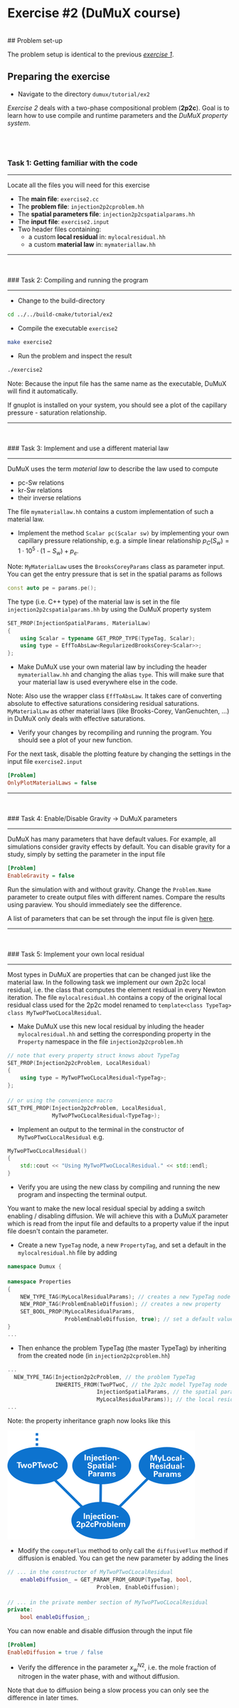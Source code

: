 # Exercise #2 (DuMuX course)
<br>
## Problem set-up

The problem setup is identical to the previous [_exercise 1_](../ex1/README.md).

## Preparing the exercise

* Navigate to the directory `dumux/tutorial/ex2`

_Exercise 2_ deals with a two-phase compositional problem (__2p2c__). Goal is to learn how to use compile and runtime parameters and the _DuMuX property system_.

<br><br>
### Task 1: Getting familiar with the code
<hr>

Locate all the files you will need for this exercise
* The __main file__: `exercise2.cc`
* The __problem file__: `injection2p2cproblem.hh`
* The __spatial parameters file__: `injection2p2cspatialparams.hh`
* The __input file__: `exercise2.input`
* Two header files containing:
  * a custom __local residual__ in: `mylocalresidual.hh`
  * a custom __material law__ in: `mymateriallaw.hh`


<hr><br><br>
### Task 2: Compiling and running the program
<hr>

* Change to the build-directory

```bash
cd ../../build-cmake/tutorial/ex2
```

* Compile the executable `exercise2`

```bash
make exercise2
```

* Run the problem and inspect the result

```bash
./exercise2
```
Note: Because the input file has the same name as the
executable, DuMuX will find it automatically.

If gnuplot is installed on your system, you should see a plot of the capillary pressure - saturation relationship.

<hr><br><br>
### Task 3: Implement and use a different material law
<hr>

DuMuX uses the term _material law_ to describe the law used to compute
* pc-Sw relations
* kr-Sw relations
* their inverse relations

The file `mymateriallaw.hh` contains a custom implementation of such a material law.

* Implement the method `Scalar pc(Scalar sw)` by implementing your own capillary pressure relationship, e.g. a simple linear relationship $`p_C(S_w) = 1\cdot 10^5 \cdot (1-S_w) + p_e`$.

Note: `MyMaterialLaw` uses the `BrooksCoreyParams` class as parameter input. You can get the entry pressure that is set in the spatial params as follows

```c++
const auto pe = params.pe();
```

The type (i.e. C++ type) of the material law is set in the file `injection2p2cspatialparams.hh` by using the DuMuX property system

```c++
SET_PROP(InjectionSpatialParams, MaterialLaw)
{
    using Scalar = typename GET_PROP_TYPE(TypeTag, Scalar);
    using type = EffToAbsLaw<RegularizedBrooksCorey<Scalar>>;
};
```

* Make DuMuX use your own material law by including the header `mymateriallaw.hh` and changing the alias `type`. This will make sure that your material law is used everywhere else in the code.

Note: Also use the wrapper class `EffToAbsLaw`. It takes care of converting absolute to effective saturations considering residual saturations. `MyMaterialLaw`
as other material laws (like Brooks-Corey, VanGenuchten, ...) in DuMuX only deals with effective saturations.

* Verify your changes by recompiling and running the program. You should see a plot of your new function.

For the next task, disable the plotting feature by changing the settings in the input file `exercise2.input`

```ini
[Problem]
OnlyPlotMaterialLaws = false
```

<hr><br><br>
### Task 4: Enable/Disable Gravity -> DuMuX parameters
<hr>

DuMuX has many parameters that have default values. For example, all simulations consider gravity effects by default.
You can disable gravity for a study, simply by setting the parameter in the input file

```ini
[Problem]
EnableGravity = false
```

Run the simulation with and without gravity. Change the `Problem.Name` parameter to create output files with different
names. Compare the results using paraview. You should immediately see the difference.

A list of parameters that can be set through the input file is given [here](http://www.dumux.org/doxygen-stable/html-2.11/a06387.php).


<hr><br><br>
### Task 5: Implement your own local residual
<hr>

Most types in DuMuX are properties that can be changed just like the material law. In the following task we implement our own 2p2c local residual, i.e. the class that computes the element residual  in every Newton iteration. The file `mylocalresidual.hh` contains a copy of the original local residual class used for the 2p2c model renamed to `template<class TypeTag> class MyTwoPTwoCLocalResidual`.

* Make DuMuX use this new local residual by inluding the header `mylocalresidual.hh` and setting the corresponding property in the `Property` namespace in the file `injection2p2cproblem.hh`

```c++
// note that every property struct knows about TypeTag
SET_PROP(Injection2p2cProblem, LocalResidual)
{
    using type = MyTwoPTwoCLocalResidual<TypeTag>;
};

// or using the convenience macro
SET_TYPE_PROP(Injection2p2cProblem, LocalResidual,
              MyTwoPTwoCLocalResidual<TypeTag>);
```

* Implement an output to the terminal in the constructor of `MyTwoPTwoCLocalResidual` e.g.

```c++
MyTwoPTwoCLocalResidual()
{
    std::cout << "Using MyTwoPTwoCLocalResidual." << std::endl;
}
```

* Verify you are using the new class by compiling and running the new program and inspecting the terminal output.

You want to make the new local residual special by adding a switch enabling / disabling diffusion. We will achieve this with a DuMuX parameter which is read from the input file and defaults to a property value if the input file doesn't contain the parameter.

* Create a new `TypeTag` node, a new `PropertyTag`, and set a default in the `mylocalresidual.hh` file by adding

```c++
namespace Dumux {

namespace Properties
{
    NEW_TYPE_TAG(MyLocalResidualParams); // creates a new TypeTag node
    NEW_PROP_TAG(ProblemEnableDiffusion); // creates a new property
    SET_BOOL_PROP(MyLocalResidualParams,
                  ProblemEnableDiffusion, true); // set a default value
}
...
```

* Then enhance the problem TypeTag (the master TypeTag) by inheriting from the created node (in `injection2p2cproblem.hh`)

```c++
...
  NEW_TYPE_TAG(Injection2p2cProblem, // the problem TypeTag
               INHERITS_FROM(TwoPTwoC, // the 2p2c model TypeTag node
                            InjectionSpatialParams, // the spatial params TypeTag node
                            MyLocalResidualParams)); // the local residual params TypeTag node
...
```
Note: the property inheritance graph now looks like this

![property tree](../extradoc/exercise2_properties.png)


* Modify the `computeFlux` method to only call the `diffusiveFlux` method if diffusion is enabled. You can get the new parameter by adding the lines

```c++
// ... in the constructor of MyTwoPTwoCLocalResidual
    enableDiffusion_ = GET_PARAM_FROM_GROUP(TypeTag, bool,
                            Problem, EnableDiffusion);

// ... in the private member section of MyTwoPTwoCLocalResidual
private:
    bool enableDiffusion_;
```

You can now enable and disable diffusion through the input file

```ini
[Problem]
EnableDiffusion = true / false
```

* Verify the difference in the parameter $`x_w^{N2}`$, i.e. the mole fraction of nitrogen in the
water phase, with and without diffusion.

Note that due to diffusion being a slow process you
can only see the difference in later times.
